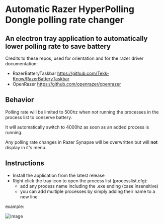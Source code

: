 # Automatic Razer HyperPolling Dongle polling rate changer
## An electron tray application to automatically lower polling rate to save battery

Credits to these repos, used for orientation and for the razer driver documentation:
* RazerBatteryTaskbar https://github.com/Tekk-Know/RazerBatteryTaskbar
* OpenRazer https://github.com/openrazer/openrazer

## Behavior
Polling rate will be limited to 500hz when not running the processes in the process list to conserve battery.

It will automatically switch to 4000hz as soon as an added process is running.

Any polling rate changes in Razer Synapse will be overwritten but will **not** display in it's menu.

## Instructions
- Install the application from the latest release
- Right click the tray icon to open the process list (processlist.cfg):
    - add any process name including the .exe ending (case insensitive)
    - you can add multiple processes by simply adding their name to a new line

example:

![image](https://github.com/philipbry/RazerAutoPollingRate/assets/81459908/bb685a83-ea01-46a1-abfc-18a2eaf41983)

